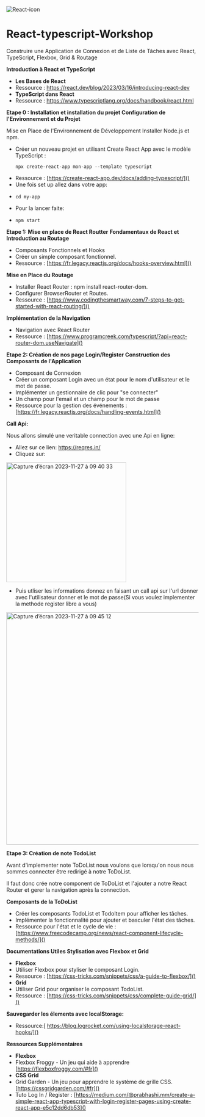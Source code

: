 
![React-icon](https://github.com/LouisSappey/React-typescript-Workshop/assets/72028359/1553281c-a020-401a-8dd5-47951bbbc90d)

# React-typescript-Workshop

Construire une Application de Connexion et de Liste de Tâches avec React, TypeScript, Flexbox, Grid & Routage

**Introduction à React et TypeScript**

* **Les Bases de React**
* Ressource : https://react.dev/blog/2023/03/16/introducing-react-dev
* **TypeScript dans React**
* Ressource : https://www.typescriptlang.org/docs/handbook/react.html

**Etape 0 : Installation et installation du projet
**Configuration de l'Environnement et du Projet****

Mise en Place de l'Environnement de Développement
Installer Node.js et npm.

* Créer un nouveau projet en utilisant Create React App avec le modèle TypeScript :
  ```
  npx create-react-app mon-app --template typescript
  ```
* Ressource : [https://create-react-app.dev/docs/adding-typescript/]()
* Une fois set up allez dans votre app:
* ```
  cd my-app
  ```
* Pour la lancer faite:
* ```
  npm start
  ```

**Etape 1: Mise en place de React Routter**
**Fondamentaux de React et Introduction au Routage**

* Composants Fonctionnels et Hooks
* Créer un simple composant fonctionnel.
* Ressource : [https://fr.legacy.reactjs.org/docs/hooks-overview.html]()

**Mise en Place du Routage**

* Installer React Router : npm install react-router-dom.
* Configurer BrowserRouter et Routes.
* Ressource : [https://www.codingthesmartway.com/7-steps-to-get-started-with-react-routing/]()

**Implémentation de la Navigation**

* Navigation avec React Router
* Ressource : [https://www.programcreek.com/typescript/?api=react-router-dom.useNavigate]()

**Etape 2: Création de nos page Login/Register**
**Construction des Composants de l'Application**

* Composant de Connexion
* Créer un composant Login avec un état pour le nom d'utilisateur et le mot de passe.
* Implémenter un gestionnaire de clic pour "se connecter"
* Un champ pour l'email et un champ pour le mot de passe
* Ressource pour la gestion des événements : [https://fr.legacy.reactjs.org/docs/handling-events.html]()

**Call Api:**

Nous allons simulé une veritable connection avec une Api en ligne:

* Allez sur ce lien: https://reqres.in/
* Cliquez sur:
<img width="314" alt="Capture d’écran 2023-11-27 à 09 40 33" src="https://github.com/LouisSappey/React-typescript-Workshop/assets/72028359/797853e5-e837-4414-accd-751094d0226b">



* Puis utliser les informations donnez en faisant un call api sur l'url donner avec l'utilisateur donner et le mot de passe(Si vous voulez implementer la methode register libre a vous)

<img width="609" alt="Capture d’écran 2023-11-27 à 09 45 12" src="https://github.com/LouisSappey/React-typescript-Workshop/assets/72028359/37c6feea-5fc7-49ca-a819-a3302ca0217c">



**Etape 3: Création de note TodoList**

Avant d'implementer note ToDoList nous voulons que lorsqu'on nous nous sommes connecter être redirigé à notre ToDoList.

Il faut donc crée notre component de ToDoList et l'ajouter a notre React Router et gerer la navigation après la connection.

**Composants de la ToDoList**

* Créer les composants TodoList et TodoItem pour afficher les tâches.
* Implémenter la fonctionnalité pour ajouter et basculer l'état des tâches.
* Ressource pour l'état et le cycle de vie : [https://www.freecodecamp.org/news/react-component-lifecycle-methods/]()


**Documentations Utiles
Stylisation avec Flexbox et Grid**

* **Flexbox**
* Utiliser Flexbox pour styliser le composant Login.
* Ressource : [https://css-tricks.com/snippets/css/a-guide-to-flexbox/]()
* **Grid**
* Utiliser Grid pour organiser le composant TodoList.
* Ressource : [https://css-tricks.com/snippets/css/complete-guide-grid/]()

**Sauvegarder les élements avec localStorage:**

* Ressource:[ https://blog.logrocket.com/using-localstorage-react-hooks/]()

**Ressources Supplémentaires**

* **Flexbox**
* Flexbox Froggy - Un jeu qui aide à apprendre [https://flexboxfroggy.com/#fr]()
* **CSS Grid**
* Grid Garden - Un jeu pour apprendre le système de grille CSS. [https://cssgridgarden.com/#fr]()
* Tuto Log In / Register : [https://medium.com/@prabhashi.mm/create-a-simple-react-app-typescript-with-login-register-pages-using-create-react-app-e5c12dd6db53]()
